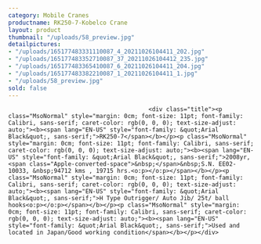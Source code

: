 ```yaml
---
category: Mobile Cranes
productname: RK250-7-Kobelco Crane
layout: product
thumbnail: "/uploads/58_preview.jpg"
detailpictures:
- "/uploads/165177483331110087_4_20211026104411_202.jpg"
- "/uploads/165177483352710087_37_20211026104412_235.jpg"
- "/uploads/165177483365410087_6_20211026104411_204.jpg"
- "/uploads/165177483382210087_1_20211026104411_1.jpg"
- "/uploads/58_preview.jpg"
sold: false
---
```


                                            <div class="title"><p class="MsoNormal" style="margin: 0cm; font-size: 11pt; font-family: Calibri, sans-serif; caret-color: rgb(0, 0, 0); text-size-adjust: auto;"><b><span lang="EN-US" style="font-family: &quot;Arial Black&quot;, sans-serif;">RK250-7</span></b></p><p class="MsoNormal" style="margin: 0cm; font-size: 11pt; font-family: Calibri, sans-serif; caret-color: rgb(0, 0, 0); text-size-adjust: auto;"><b><span lang="EN-US" style="font-family: &quot;Arial Black&quot;, sans-serif;">2008yr,<span class="Apple-converted-space">&nbsp;</span>&nbsp;S.N. EE02-10033, &nbsp;94712 kms , 19715 hrs.<o:p></o:p></span></b></p><p class="MsoNormal" style="margin: 0cm; font-size: 11pt; font-family: Calibri, sans-serif; caret-color: rgb(0, 0, 0); text-size-adjust: auto;"><b><span lang="EN-US" style="font-family: &quot;Arial Black&quot;, sans-serif;">H Type Outrigger/ Auto Jib/ 25t/ ball hooks<o:p></o:p></span></b></p><p class="MsoNormal" style="margin: 0cm; font-size: 11pt; font-family: Calibri, sans-serif; caret-color: rgb(0, 0, 0); text-size-adjust: auto;"><b><span lang="EN-US" style="font-family: &quot;Arial Black&quot;, sans-serif;">Used and located in Japan/Good working condition</span></b></p></div>

